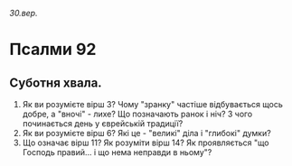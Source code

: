 
_30.вер._

# Псалми 92

## Суботня хвала.
1. Як ви розумієте вірш 3? Чому "зранку" частіше відбувається щось добре, а "вночі" - лихе? Що позначають ранок і ніч? З чого починається день у єврейській традиції?
2. Як ви розумієте вірш 6? Які це - "великі" діла і "глибокі" думки?
3. Що означає вірш 11? Як розуміти вірш 14? Як проявляється "що Господь правий... і що нема неправди в ньому"?
